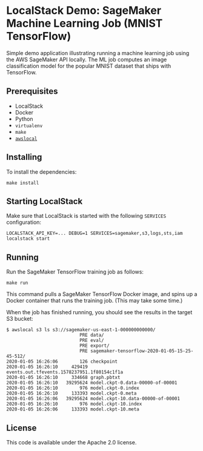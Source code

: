 # LocalStack Demo: SageMaker Machine Learning Job (MNIST TensorFlow)

Simple demo application illustrating running a machine learning job using the AWS SageMaker API locally. The ML job computes an image classification model for the popular MNIST dataset that ships with TensorFlow.

## Prerequisites

* LocalStack
* Docker
* Python
* `virtualenv`
* `make`
* [`awslocal`](https://github.com/localstack/awscli-local)

## Installing

To install the dependencies:
```
make install
```

## Starting LocalStack

Make sure that LocalStack is started with the following `SERVICES` configuration:
```
LOCALSTACK_API_KEY=... DEBUG=1 SERVICES=sagemaker,s3,logs,sts,iam localstack start
```

## Running

Run the SageMaker TensorFlow training job as follows:
```
make run
```

This command pulls a SageMaker TensorFlow Docker image, and spins up a Docker container that runs the training job. (This may take some time.)

When the job has finished running, you should see the results in the target S3 bucket:
```
$ awslocal s3 ls s3://sagemaker-us-east-1-000000000000/
                           PRE data/
                           PRE eval/
                           PRE export/
                           PRE sagemaker-tensorflow-2020-01-05-15-25-45-512/
2020-01-05 16:26:06        126 checkpoint
2020-01-05 16:26:10     429419 events.out.tfevents.1578237951.1f80154c1f1a
2020-01-05 16:26:10     334668 graph.pbtxt
2020-01-05 16:26:10   39295624 model.ckpt-0.data-00000-of-00001
2020-01-05 16:26:10        976 model.ckpt-0.index
2020-01-05 16:26:10     133393 model.ckpt-0.meta
2020-01-05 16:26:06   39295624 model.ckpt-10.data-00000-of-00001
2020-01-05 16:26:10        976 model.ckpt-10.index
2020-01-05 16:26:06     133393 model.ckpt-10.meta
```

## License

This code is available under the Apache 2.0 license.
